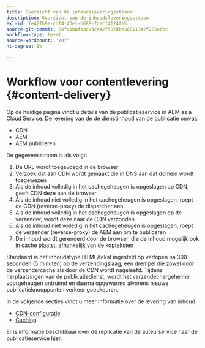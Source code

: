 ```yaml
---
title: Overzicht van de inhoudsleveringsstroom
description: Overzicht van de inhoudsleveringsstroom
exl-id: fe42fb9e-cdf4-43e1-b688-7cecf4124fa5
source-git-commit: 60fc1b8f93c93ca427507dbe56511342f285e6bc
workflow-type: tm+mt
source-wordcount: '207'
ht-degree: 1%

---
```


# Workflow voor contentlevering {#content-delivery}

Op de huidige pagina vindt u details van de publicatieservice in AEM as a Cloud Service. De levering van de de dienstinhoud van de publicatie omvat:

* CDN
* AEM
* AEM publiceren

De gegevensstroom is als volgt:

1. De URL wordt toegevoegd in de browser
1. Verzoek dat aan CDN wordt gemaakt die in DNS aan dat domein wordt toegewezen
1. Als de inhoud volledig in het cachegeheugen is opgeslagen op CDN, geeft CDN deze aan de browser
1. Als de inhoud niet volledig in het cachegeheugen is opgeslagen, roept de CDN (reverse-proxy) de dispatcher aan
1. Als de inhoud volledig in het cachegeheugen is opgeslagen op de verzender, wordt deze naar de CDN verzonden
1. Als de inhoud niet volledig in het cachegeheugen is opgeslagen, roept de verzender (reverse-proxy) de AEM aan om te publiceren
1. De inhoud wordt gerenderd door de browser, die de inhoud mogelijk ook in cache plaatst, afhankelijk van de kopteksten

Standaard is het inhoudstype HTML/tekst ingesteld op verlopen na 300 seconden (5 minuten) op de verzendingslaag, een drempel die zowel door de verzendercache als door de CDN wordt nageleefd. Tijdens herplaatsingen van de publicatiedienst, wordt het verzendechergeheime voorgeheugen ontruimd en daarna opgewarmd alvorens nieuwe publicatieknooppunten verkeer goedkeuren.

In de volgende secties vindt u meer informatie over de levering van inhoud:
* [CDN-configuratie](/help/implementing/dispatcher/cdn.md)
* [Caching](/help/implementing/dispatcher/caching.md)


Er is informatie beschikbaar over de replicatie van de auteurservice naar de publicatieservice [hier](/help/operations/replication.md).
